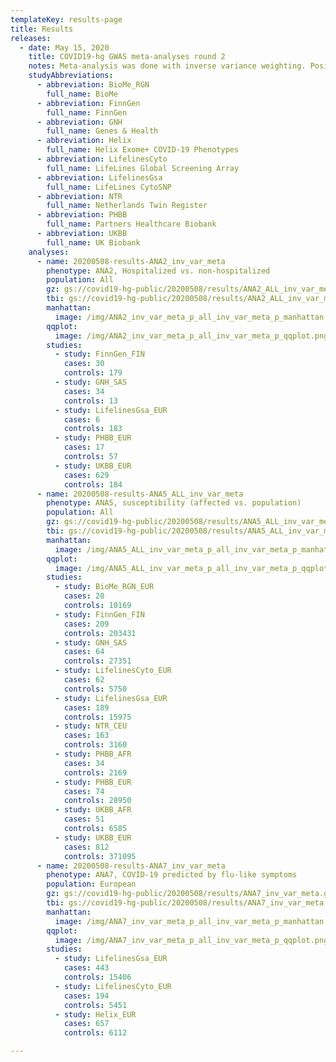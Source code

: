 ```yaml
---
templateKey: results-page
title: Results
releases:
  - date: May 15, 2020
    title: COVID19-hg GWAS meta-analyses round 2 
    notes: Meta-analysis was done with inverse variance weighting. Positions are on GRCh37. An AF filter of 0.0001 and an INFO filter of 0.6 was applied to each study prior to meta-analysis.
    studyAbbreviations:
      - abbreviation: BioMe_RGN
        full_name: BioMe
      - abbreviation: FinnGen
        full_name: FinnGen
      - abbreviation: GNH
        full_name: Genes & Health
      - abbreviation: Helix
        full_name: Helix Exome+ COVID-19 Phenotypes
      - abbreviation: LifelinesCyto
        full_name: LifeLines Global Screening Array
      - abbreviation: LifelinesGsa
        full_name: LifeLines CytoSNP
      - abbreviation: NTR
        full_name: Netherlands Twin Register
      - abbreviation: PHBB
        full_name: Partners Healthcare Biobank
      - abbreviation: UKBB
        full_name: UK Biobank
    analyses:
      - name: 20200508-results-ANA2_inv_var_meta
        phenotype: ANA2, Hospitalized vs. non-hospitalized 	
        population: All
        gz: gs://covid19-hg-public/20200508/results/ANA2_ALL_inv_var_meta.gz 
        tbi: gs://covid19-hg-public/20200508/results/ANA2_ALL_inv_var_meta.gz.tbi
        manhattan:
          image: /img/ANA2_inv_var_meta_p_all_inv_var_meta_p_manhattan.png
        qqplot:
          image: /img/ANA2_inv_var_meta_p_all_inv_var_meta_p_qqplot.png
        studies:
          - study: FinnGen_FIN
            cases: 30
            controls: 179
          - study: GNH_SAS
            cases: 34
            controls: 13
          - study: LifelinesGsa_EUR
            cases: 6
            controls: 183
          - study: PHBB_EUR
            cases: 17
            controls: 57
          - study: UKBB_EUR
            cases: 629
            controls: 184
      - name: 20200508-results-ANA5_ALL_inv_var_meta
        phenotype: ANA5, susceptibility (affected vs. population) 
        population: All
        gz: gs://covid19-hg-public/20200508/results/ANA5_ALL_inv_var_meta.gz 
        tbi: gs://covid19-hg-public/20200508/results/ANA5_ALL_inv_var_meta.gz.tbi
        manhattan:
          image: /img/ANA5_ALL_inv_var_meta_p_all_inv_var_meta_p_manhattan.png
        qqplot:
          image: /img/ANA5_ALL_inv_var_meta_p_all_inv_var_meta_p_qqplot.png 
        studies:
          - study: BioMe_RGN_EUR
            cases: 20
            controls: 10169
          - study: FinnGen_FIN
            cases: 209
            controls: 203431
          - study: GNH_SAS
            cases: 64
            controls: 27351
          - study: LifelinesCyto_EUR
            cases: 62
            controls: 5750
          - study: LifelinesGsa_EUR
            cases: 189
            controls: 15975
          - study: NTR_CEU
            cases: 163
            controls: 3160
          - study: PHBB_AFR
            cases: 34
            controls: 2169
          - study: PHBB_EUR
            cases: 74
            controls: 28950
          - study: UKBB_AFR
            cases: 51
            controls: 6585
          - study: UKBB_EUR
            cases: 812
            controls: 371095
      - name: 20200508-results-ANA7_inv_var_meta
        phenotype: ANA7, COVID-19 predicted by flu-like symptoms 
        population: European
        gz: gs://covid19-hg-public/20200508/results/ANA7_inv_var_meta.gz
        tbi: gs://covid19-hg-public/20200508/results/ANA7_inv_var_meta.gz.tbi
        manhattan:
          image: /img/ANA7_inv_var_meta_p_all_inv_var_meta_p_manhattan.png
        qqplot:
          image: /img/ANA7_inv_var_meta_p_all_inv_var_meta_p_qqplot.png
        studies:
          - study: LifelinesGsa_EUR
            cases: 443
            controls: 15406
          - study: LifelinesCyto_EUR
            cases: 194
            controls: 5451
          - study: Helix_EUR
            cases: 657
            controls: 6112

---
```



